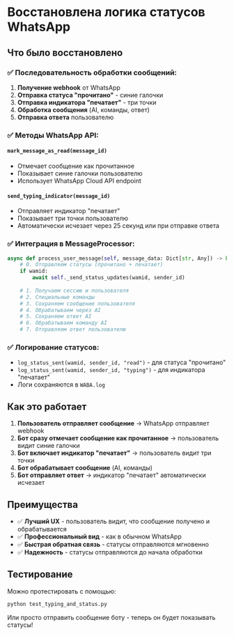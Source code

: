 # Восстановлена логика статусов WhatsApp

## Что было восстановлено

### ✅ **Последовательность обработки сообщений:**

1. **Получение webhook** от WhatsApp
2. **Отправка статуса "прочитано"** - синие галочки
3. **Отправка индикатора "печатает"** - три точки
4. **Обработка сообщения** (AI, команды, ответ)
5. **Отправка ответа** пользователю

### ✅ **Методы WhatsApp API:**

#### `mark_message_as_read(message_id)`
- Отмечает сообщение как прочитанное
- Показывает синие галочки пользователю
- Использует WhatsApp Cloud API endpoint

#### `send_typing_indicator(message_id)`
- Отправляет индикатор "печатает"
- Показывает три точки пользователю
- Автоматически исчезает через 25 секунд или при отправке ответа

### ✅ **Интеграция в MessageProcessor:**

```python
async def process_user_message(self, message_data: Dict[str, Any]) -> bool:
    # 0. Отправляем статусы (прочитано + печатает)
    if wamid:
        await self._send_status_updates(wamid, sender_id)
    
    # 1. Получаем сессию и пользователя
    # 2. Специальные команды
    # 3. Сохраняем сообщение пользователя
    # 4. Обрабатываем через AI
    # 5. Сохраняем ответ AI
    # 6. Обрабатываем команду AI
    # 7. Отправляем ответ пользователю
```

### ✅ **Логирование статусов:**

- `log_status_sent(wamid, sender_id, "read")` - для статуса "прочитано"
- `log_status_sent(wamid, sender_id, "typing")` - для индикатора "печатает"
- Логи сохраняются в `WABA.log`

## Как это работает

1. **Пользователь отправляет сообщение** → WhatsApp отправляет webhook
2. **Бот сразу отмечает сообщение как прочитанное** → пользователь видит синие галочки
3. **Бот включает индикатор "печатает"** → пользователь видит три точки
4. **Бот обрабатывает сообщение** (AI, команды)
5. **Бот отправляет ответ** → индикатор "печатает" автоматически исчезает

## Преимущества

- ✅ **Лучший UX** - пользователь видит, что сообщение получено и обрабатывается
- ✅ **Профессиональный вид** - как в обычном WhatsApp
- ✅ **Быстрая обратная связь** - статусы отправляются мгновенно
- ✅ **Надежность** - статусы отправляются до начала обработки

## Тестирование

Можно протестировать с помощью:
```bash
python test_typing_and_status.py
```

Или просто отправить сообщение боту - теперь он будет показывать статусы! 